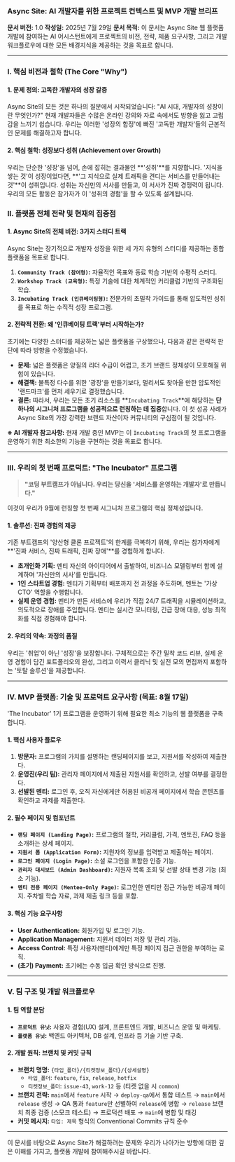 

### **Async Site: AI 개발자를 위한 프로젝트 컨텍스트 및 MVP 개발 브리프**

**문서 버전:** 1.0
**작성일:** 2025년 7월 29일
**문서 목적:** 이 문서는 Async Site 웹 플랫폼 개발에 참여하는 AI 어시스턴트에게 프로젝트의 비전, 전략, 제품 요구사항, 그리고 개발 워크플로우에 대한 모든 배경지식을 제공하는 것을 목표로 합니다.

---

### **I. 핵심 비전과 철학 (The Core "Why")**

#### **1. 문제 정의: 고독한 개발자의 성장 갈증**
Async Site의 모든 것은 하나의 질문에서 시작되었습니다: "AI 시대, 개발자의 성장이란 무엇인가?" 현재 개발자들은 수많은 온라인 강의와 자료 속에서도 방향을 잃고 고립감을 느끼기 쉽습니다. 우리는 이러한 '성장의 함정'에 빠진 '고독한 개발자'들의 근본적인 문제를 해결하고자 합니다.

#### **2. 핵심 철학: 성장보다 성취 (Achievement over Growth)**
우리는 단순한 '성장'을 넘어, 손에 잡히는 결과물인 **'성취'**를 지향합니다. '지식을 쌓는 것'이 성장이었다면, **'그 지식으로 실제 트래픽을 견디는 서비스를 만들어내는 것'**이 성취입니다. 성취는 자신만의 서사를 만들고, 이 서사가 진짜 경쟁력이 됩니다. 우리의 모든 활동은 참가자가 이 '성취의 경험'을 할 수 있도록 설계됩니다.

### **II. 플랫폼 전체 전략 및 현재의 집중점**

#### **1. Async Site의 전체 비전: 3가지 스터디 트랙**
Async Site는 장기적으로 개발자 성장을 위한 세 가지 유형의 스터디를 제공하는 종합 플랫폼을 목표로 합니다.

1.  **`Community Track (참여형)`:** 자율적인 목표와 동료 학습 기반의 수평적 스터디.
2.  **`Workshop Track (교육형)`:** 특정 기술에 대한 체계적인 커리큘럼 기반의 구조화된 학습.
3.  **`Incubating Track (인큐베이팅형)`:** 전문가의 초밀착 가이드를 통해 압도적인 성취를 목표로 하는 수직적 성장 프로그램.

#### **2. 전략적 전환: 왜 '인큐베이팅 트랙'부터 시작하는가?**
초기에는 다양한 스터디를 제공하는 넓은 플랫폼을 구상했으나, 다음과 같은 전략적 판단에 따라 방향을 수정했습니다.

-   **문제:** 넓은 플랫폼은 양질의 리더 수급이 어렵고, 초기 브랜드 정체성이 모호해질 위험이 있습니다.
-   **해결책:** 불특정 다수를 위한 '광장'을 만들기보다, 멀리서도 찾아올 만한 압도적인 '랜드마크'를 먼저 세우기로 결정했습니다.
-   **결론:** 따라서, 우리는 모든 초기 리소스를 **`Incubating Track`**에 해당하는 **단 하나의 시그니처 프로그램을 성공적으로 런칭하는 데 집중**합니다. 이 첫 성공 사례가 Async Site의 가장 강력한 브랜드 자산이자 커뮤니티의 구심점이 될 것입니다.

**※ AI 개발자 참고사항:** 현재 개발 중인 MVP는 이 `Incubating Track`의 첫 프로그램을 운영하기 위한 최소한의 기능을 구현하는 것을 목표로 합니다.

---

### **III. 우리의 첫 번째 프로덕트: "The Incubator" 프로그램**

> **"코딩 부트캠프가 아닙니다. 우리는 당신을 '서비스를 운영하는 개발자'로 만듭니다."**

이것이 우리가 9월에 런칭할 첫 번째 시그니처 프로그램의 핵심 정체성입니다.

#### **1. 솔루션: 진짜 경험의 제공**
기존 부트캠프의 '양산형 클론 프로젝트'의 한계를 극복하기 위해, 우리는 참가자에게 **'진짜 서비스, 진짜 트래픽, 진짜 장애'**를 경험하게 합니다.

-   **초개인화 기획:** 멘티 자신의 아이디어에서 출발하여, 비즈니스 모델링부터 함께 설계하며 '자신만의 서사'를 만듭니다.
-   **1인 스타트업 경험:** 멘티가 기획부터 배포까지 전 과정을 주도하며, 멘토는 '가상 CTO' 역할을 수행합니다.
-   **실제 운영 경험:** 멘티가 만든 서비스에 우리가 직접 24/7 트래픽을 시뮬레이션하고, 의도적으로 장애를 주입합니다. 멘티는 실시간 모니터링, 긴급 장애 대응, 성능 최적화를 직접 경험해야 합니다.

#### **2. 우리의 약속: 과정의 품질**
우리는 '취업'이 아닌 '성장'을 보장합니다. 구체적으로는 주간 밀착 코드 리뷰, 실제 운영 경험이 담긴 포트폴리오의 완성, 그리고 이력서 클리닉 및 실전 모의 면접까지 포함하는 '토탈 솔루션'을 제공합니다.

---

### **IV. MVP 플랫폼: 기술 및 프로덕트 요구사항 (목표: 8월 17일)**

'The Incubator' 1기 프로그램을 운영하기 위해 필요한 최소 기능의 웹 플랫폼을 구축합니다.

#### **1. 핵심 사용자 플로우**
1.  **방문자:** 프로그램의 가치를 설명하는 랜딩페이지를 보고, 지원서를 작성하여 제출한다.
2.  **운영진(우리 팀):** 관리자 페이지에서 제출된 지원서를 확인하고, 선발 여부를 결정한다.
3.  **선발된 멘티:** 로그인 후, 오직 자신에게만 허용된 비공개 페이지에서 학습 콘텐츠를 확인하고 과제를 제출한다.

#### **2. 필수 페이지 및 컴포넌트**
-   **`랜딩 페이지 (Landing Page)`:** 프로그램의 철학, 커리큘럼, 가격, 멘토진, FAQ 등을 소개하는 상세 페이지.
-   **`지원서 폼 (Application Form)`:** 지원자의 정보를 입력받고 제출하는 페이지.
-   **`로그인 페이지 (Login Page)`:** 소셜 로그인을 포함한 인증 기능.
-   **`관리자 대시보드 (Admin Dashboard)`:** 지원자 목록 조회 및 선발 상태 변경 기능 (최소 기능).
-   **`멘티 전용 페이지 (Mentee-Only Page)`:** 로그인한 멘티만 접근 가능한 비공개 페이지. 주차별 학습 자료, 과제 제출 링크 등을 포함.

#### **3. 핵심 기능 요구사항**
-   **User Authentication:** 회원가입 및 로그인 기능.
-   **Application Management:** 지원서 데이터 저장 및 관리 기능.
-   **Access Control:** 특정 사용자(멘티)에게만 특정 페이지 접근 권한을 부여하는 로직.
-   **(초기) Payment:** 초기에는 수동 입금 확인 방식으로 진행.

---

### **V. 팀 구조 및 개발 워크플로우**

#### **1. 팀 역할 분담**
-   **`프로덕트 유닛`:** 사용자 경험(UX) 설계, 프론트엔드 개발, 비즈니스 운영 및 마케팅.
-   **`플랫폼 유닛`:** 백엔드 아키텍처, DB 설계, 인프라 등 기술 기반 구축.

#### **2. 개발 원칙: 브랜치 및 커밋 규칙**
-   **브랜치 명명:** `{타입_폴더}/{티켓정보_폴더}/{상세설명}`
    -   `타입_폴더`: `feature`, `fix`, `release`, `hotfix`
    -   `티켓정보_폴더`: `issue-43`, `work-12` 등 (티켓 없을 시 `common`)
-   **브랜치 전략:** `main`에서 `feature` 시작 → `deploy-qa`에서 통합 테스트 → `main`에서 `release` 생성 → QA 통과 `feature`만 선별하여 `release`에 병합 → `release` 브랜치 최종 검증 (스모크 테스트) → 프로덕션 배포 → `main`에 병합 및 태깅
-   **커밋 메시지:** `타입: 제목` 형식의 Conventional Commits 규칙 준수

---

이 문서를 바탕으로 Async Site가 해결하려는 문제와 우리가 나아가는 방향에 대한 깊은 이해를 가지고, 플랫폼 개발에 참여해주시길 바랍니다.
